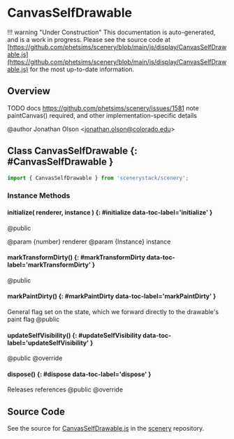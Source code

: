 # CanvasSelfDrawable

!!! warning "Under Construction"
    This documentation is auto-generated, and is a work in progress. Please see the source code at
    [https://github.com/phetsims/scenery/blob/main/js/display/CanvasSelfDrawable.js](https://github.com/phetsims/scenery/blob/main/js/display/CanvasSelfDrawable.js) for the most up-to-date information.

## Overview

TODO docs https://github.com/phetsims/scenery/issues/1581
  note paintCanvas() required, and other implementation-specific details

@author Jonathan Olson &lt;jonathan.olson@colorado.edu&gt;

## Class CanvasSelfDrawable {: #CanvasSelfDrawable }


```js
import { CanvasSelfDrawable } from 'scenerystack/scenery';
```
### Instance Methods

#### initialize( renderer, instance ) {: #initialize data-toc-label='initialize' }

@public

@param {number} renderer
@param {Instance} instance

#### markTransformDirty() {: #markTransformDirty data-toc-label='markTransformDirty' }

@public

#### markPaintDirty() {: #markPaintDirty data-toc-label='markPaintDirty' }

General flag set on the state, which we forward directly to the drawable's paint flag
@public

#### updateSelfVisibility() {: #updateSelfVisibility data-toc-label='updateSelfVisibility' }

@public
@override

#### dispose() {: #dispose data-toc-label='dispose' }

Releases references
@public
@override



## Source Code

See the source for [CanvasSelfDrawable.js](https://github.com/phetsims/scenery/blob/main/js/display/CanvasSelfDrawable.js) in the [scenery](https://github.com/phetsims/scenery) repository.
